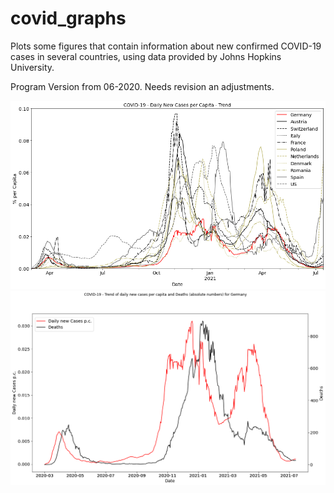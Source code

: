 # covid_graphs

Plots some figures that contain information about new confirmed COVID-19 cases in several countries, using data provided by Johns Hopkins University.

Program Version from 06-2020. Needs revision an adjustments.

<img src="images/image_1.png" width="650">
<BR/>

<img src="images/image_2.png" width="650">
